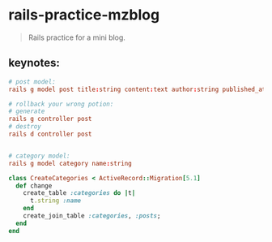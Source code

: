 # rails-practice-mzblog
> Rails practice for a mini blog.


## keynotes:
```conf
# post model:
rails g model post title:string content:text author:string published_at:datetime

# rollback your wrong potion:
# generate
rails g controller post 
# destroy
rails d controller post


# category model:
rails g model category name:string

```

```rb
class CreateCategories < ActiveRecord::Migration[5.1]
  def change
    create_table :categories do |t|
      t.string :name
    end
    create_join_table :categories, :posts;
  end
end
```